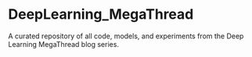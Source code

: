 # DeepLearning_MegaThread
A curated repository of all code, models, and experiments from the Deep Learning MegaThread blog series.

